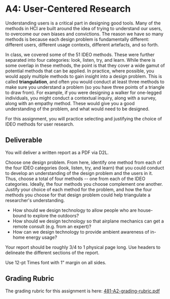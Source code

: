 # A4: User-Centered Research

Understanding users is a critical part in designing good tools. Many of the methods in HCI are built around the idea of trying to understand our users, to overcome our own biases and convictions. The reason we have so many methods is because each design problem is fundamentally different: different users, different usage contexts, different artefacts, and so forth.

In class, we covered some of the 51 IDEO methods. These were further separated into four categories: look, listen, try, and learn. While there is some overlap in these methods, the point is that they cover a wide gamut of potential methods that can be applied. In practice, where possible, you would apply multiple methods to gain insight into a design problem. This is called **triangulation**, and often you would conduct at least three methods to make sure you understand a problem (so you have three points of a triangle to draw from). For example, if you were designing a walker for one-legged individuals, you might conduct a contextual inquiry, along with a survey, along with an empathy method. These would give you a good understanding of the problem, and what would need to be designed.

For this assignment, you will practice selecting and justifying the choice of IDEO methods for user research.

## Deliverable

You will deliver a written report as a PDF via D2L.

Choose one design problem. From here, identify one method from each of the four IDEO categories (look, listen, try, and learn) that you could conduct to develop an understanding of the design problem and the users in it. Thus, choose a total of four methods -- one from each of the IDEO categories. Ideally, the four methods you choose complement one another. Justify your choice of each method for the problem, and how the four methods you choose for that design problem could help triangulate a researcher's understanding.

* How should we design technology to allow people who are house-bound to explore the outdoors?
* How should we design technology so that airplane mechanics can get a remote consult (e.g. from an expert)?
* How can we design technology to provide ambient awareness of in-home energy usage?

Your report should be roughly 3/4 to 1 physical page long. Use headers to delineate the different sections of the report.

Use 12-pt Times font with 1" margin on all sides.

## Grading Rubric

The grading rubric for this assignment is here: [481-A2-grading-rubric.pdf](http://www.hcitang.org/uploads/Teaching/481-A2-grading-rubric.pdf)

